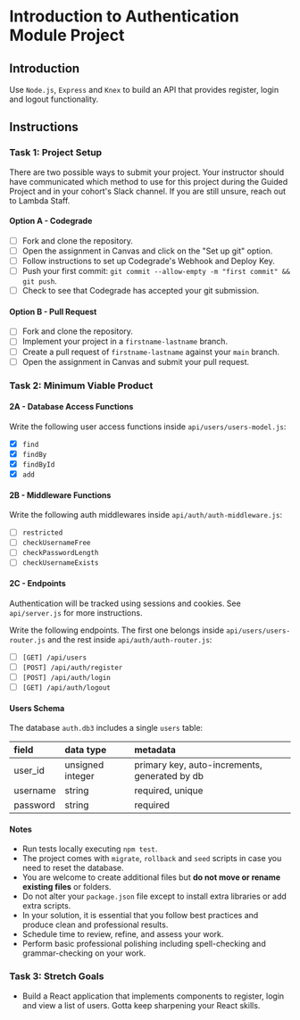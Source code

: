 # Introduction to Authentication Module Project

## Introduction

Use `Node.js`, `Express` and `Knex` to build an API that provides register, login and logout functionality.

## Instructions

### Task 1: Project Setup

There are two possible ways to submit your project. Your instructor should have communicated which method to use for this project during the Guided Project and in your cohort's Slack channel. If you are still unsure, reach out to Lambda Staff.

#### Option A - Codegrade

-   [ ] Fork and clone the repository.
-   [ ] Open the assignment in Canvas and click on the "Set up git" option.
-   [ ] Follow instructions to set up Codegrade's Webhook and Deploy Key.
-   [ ] Push your first commit: `git commit --allow-empty -m "first commit" && git push`.
-   [ ] Check to see that Codegrade has accepted your git submission.

#### Option B - Pull Request

-   [ ] Fork and clone the repository.
-   [ ] Implement your project in a `firstname-lastname` branch.
-   [ ] Create a pull request of `firstname-lastname` against your `main` branch.
-   [ ] Open the assignment in Canvas and submit your pull request.

### Task 2: Minimum Viable Product

#### 2A - Database Access Functions

Write the following user access functions inside `api/users/users-model.js`:

-   [x] `find`
-   [x] `findBy`
-   [x] `findById`
-   [x] `add`

#### 2B - Middleware Functions

Write the following auth middlewares inside `api/auth/auth-middleware.js`:

-   [ ] `restricted`
-   [ ] `checkUsernameFree`
-   [ ] `checkPasswordLength`
-   [ ] `checkUsernameExists`

#### 2C - Endpoints

Authentication will be tracked using sessions and cookies. See `api/server.js` for more instructions.

Write the following endpoints. The first one belongs inside `api/users/users-router.js` and the rest inside `api/auth/auth-router.js`:

-   [ ] `[GET] /api/users`
-   [ ] `[POST] /api/auth/register`
-   [ ] `[POST] /api/auth/login`
-   [ ] `[GET] /api/auth/logout`

#### Users Schema

The database `auth.db3` includes a single `users` table:

| field    | data type        | metadata                                      |
| :------- | :--------------- | :-------------------------------------------- |
| user_id  | unsigned integer | primary key, auto-increments, generated by db |
| username | string           | required, unique                              |
| password | string           | required                                      |

#### Notes

-   Run tests locally executing `npm test`.
-   The project comes with `migrate`, `rollback` and `seed` scripts in case you need to reset the database.
-   You are welcome to create additional files but **do not move or rename existing files** or folders.
-   Do not alter your `package.json` file except to install extra libraries or add extra scripts.
-   In your solution, it is essential that you follow best practices and produce clean and professional results.
-   Schedule time to review, refine, and assess your work.
-   Perform basic professional polishing including spell-checking and grammar-checking on your work.

### Task 3: Stretch Goals

-   Build a React application that implements components to register, login and view a list of users. Gotta keep sharpening your React skills.
